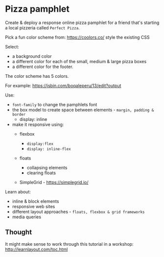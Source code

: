 # Pizza pamphlet

Create & deploy a response online pizza pamphlet for a friend that's starting a local pizzeria called `Perfect Pizza`.

Pick a fun color scheme from: https://coolors.co/ style the existing CSS

Select:
* a background color
* a different color for each of the small, medium & large pizza boxes
* a different color for the footer.

The color scheme has 5 colors.

For example: https://jsbin.com/boqaleperu/13/edit?output



Use:

* `font-family` to change the pamphlets font
* the box model to create space between elements - `margin, padding & border`
   * display: inline
* make it responsive using:
    * flexbox
      * `display:flex`
      * `display: inline-flex`
    * floats
      * collapsing elements
      * clearing floats
      
    * SimpleGrid - https://simplegrid.io/

Learn about:
* inline & block elements
* responsive web sites
* different layout approaches - `floats, flexbox & grid frameworks`
* media queries


## Thought

It might make sense to work through this tutorial in a workshop: http://learnlayout.com/toc.html



